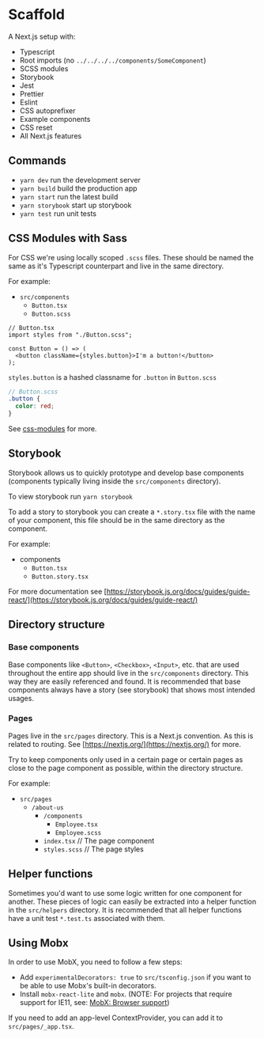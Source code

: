 # Scaffold

A Next.js setup with:
- Typescript
- Root imports (no `../../../../components/SomeComponent`)
- SCSS modules
- Storybook
- Jest
- Prettier
- Eslint
- CSS autoprefixer
- Example components
- CSS reset
- All Next.js features

## Commands

- `yarn dev` run the development server
- `yarn build` build the production app
- `yarn start` run the latest build
- `yarn storybook` start up storybook
- `yarn test` run unit tests

## CSS Modules with Sass

For CSS we're using locally scoped `.scss` files. These should be named the same as it's Typescript counterpart and live in the same directory.

For example:
- `src/components`
  - `Button.tsx`
  - `Button.scss`

```tsx
// Button.tsx
import styles from "./Button.scss";

const Button = () => (
  <button className={styles.button}>I'm a button!</button>
);
```

`styles.button` is a hashed classname for `.button` in `Button.scss`

```scss
// Button.scss
.button {
  color: red;
}
```

See [css-modules](https://github.com/css-modules/css-modules) for more.

## Storybook

Storybook allows us to quickly prototype and develop base components (components typically living inside the `src/components` directory).

To view storybook run `yarn storybook`

To add a story to storybook you can create a `*.story.tsx` file with the name of your component, this file should be in the same directory as the component.

For example:
- components
  - `Button.tsx`
  - `Button.story.tsx`

For more documentation see [https://storybook.js.org/docs/guides/guide-react/](https://storybook.js.org/docs/guides/guide-react/)

## Directory structure

### Base components

Base components like `<Button>`, `<Checkbox>`, `<Input>`, etc. that are used throughout the entire app should live in the `src/components` directory. This way they are easily referenced and found. It is recommended that base components always have a story (see storybook) that shows most intended usages.

### Pages

Pages live in the `src/pages` directory. This is a Next.js convention. As this is related to routing. See [https://nextjs.org/](https://nextjs.org/) for more.

Try to keep components only used in a certain page or certain pages as close to the page component as possible, within the directory structure.

For example:

- `src/pages`
  - `/about-us`
    - `/components`
      - `Employee.tsx`
      - `Employee.scss`
    - `index.tsx` // The page component
    - `styles.scss` // The page styles

## Helper functions

Sometimes you'd want to use some logic written for one component for another. These pieces of logic can easily be extracted into a helper function in the `src/helpers` directory. It is recommended that all helper functions have a unit test `*.test.ts` associated with them.

## Using Mobx

In order to use MobX, you need to follow a few steps:

- Add `experimentalDecorators: true` to `src/tsconfig.json` if you want to be able to use Mobx's built-in decorators.
- Install `mobx-react-lite` and `mobx`. (NOTE: For projects that require support for IE11, see: [MobX: Browser support](https://mobx.js.org/README.html#browser-support))

If you need to add an app-level ContextProvider, you can add it to `src/pages/_app.tsx`.